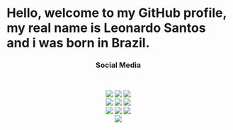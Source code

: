 # Hello, welcome to my GitHub profile, my real name is Leonardo Santos and i was born in Brazil.
<h3 align="center"> Social Media </h3>
<br />
<p align="center">
<a href="mailto:leonardosantow@gmail.com"><img src="https://img.shields.io/badge/gmail-EA4335.svg?&style=for-the-badge&logo=gmail&logoColor=white"/></a>
<a href="https://discordapp.com/users/408710002141036564/"><img src="https://img.shields.io/badge/discord-7289DA.svg?&style=for-the-badge&logo=discord&logoColor=white"/></a>
<a href="https://www.facebook.com/lewbr007/"><img src="https://img.shields.io/badge/facebook-3b5998.svg?&style=for-the-badge&logo=facebook&logoColor=white"/></a>
<br>
<a href="https://www.twitter.com/lew_br/"><img src="https://img.shields.io/badge/twitter-%230077B5.svg?&style=for-the-badge&logo=twitter&logoColor=white"/></a>
<a href="https://instagram.com/lewbr"><img src="https://img.shields.io/badge/instagram-E1306C.svg?&style=for-the-badge&logo=instagram&logoColor=white"/></a>
<a href="https://www.github.com/lewbr"><img src="https://img.shields.io/badge/github-211F1F.svg?&style=for-the-badge&logo=github&logoColor=white"/></a>
<br>
<a href="https://steamcommunity.com/id/lewbr"><img src="https://img.shields.io/badge/steam-171a21.svg?&style=for-the-badge&logo=steam&logoColor=white"/></a>
<a href="https://www.twitter.com/lew_br"><img src="https://img.shields.io/badge/spotify-1DB954.svg?&style=for-the-badge&logo=spotify&logoColor=white"/></a>
<a href="https://www.youtube.com/channel/UC8KjRZB2g-83x3B7tgFsxNg"><img src="https://img.shields.io/badge/youtube-FF0000.svg?&style=for-the-badge&logo=youtube&logoColor=white"/></a>
<br>
<a href="https://www.twitch.tv/lewbr"><img src="https://img.shields.io/badge/twitch-6441a5.svg?&style=for-the-badge&logo=twitch&logoColor=white"/></a>
</p>
